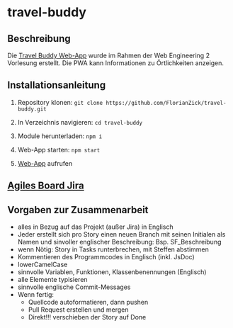 # travel-buddy

## Beschreibung

Die [Travel Buddy Web-App](https://travel-buddy-florianzick.vercel.app/) wurde im Rahmen der Web Engineering 2 Vorlesung erstellt. Die PWA kann Informationen zu Örtlichkeiten anzeigen.

## Installationsanleitung

1. Repository klonen:
   `git clone https://github.com/FlorianZick/travel-buddy.git`

2. In Verzeichnis navigieren:
   `cd travel-buddy`

3. Module herunterladen:
   `npm i`

4. Web-App starten:
   `npm start`

5. [Web-App](http://localhost:3000/) aufrufen

## [Agiles Board Jira](https://webeng2.atlassian.net/jira/software/projects/WEB/boards/1/backlog)

## Vorgaben zur Zusammenarbeit

-   alles in Bezug auf das Projekt (außer Jira) in Englisch
-   Jeder erstellt sich pro Story einen neuen Branch mit seinen Initialen als Namen und sinvoller englischer Beschreibung: Bsp. SF_Beschreibung
-   wenn Nötig: Story in Tasks runterbrechen, mit Steffen abstimmen
-   Kommentieren des Programmcodes in Englisch (inkl. JsDoc)
-   lowerCamelCase
-   sinnvolle Variablen, Funktionen, Klassenbenennungen (Englisch)
-   alle Elemente typisieren
-   sinnvolle englische Commit-Messages
-   Wenn fertig:
    -   Quellcode autoformatieren, dann pushen
    -   Pull Request erstellen und mergen
    -   Direkt!!! verschieben der Story auf Done

